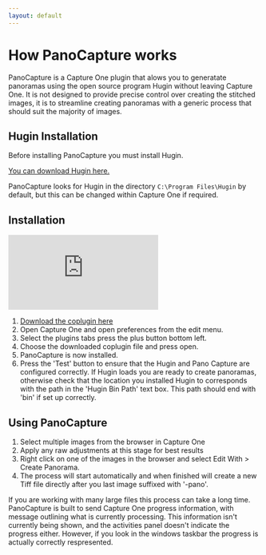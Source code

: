 ```yaml
---
layout: default
---
```


# How PanoCapture works

PanoCapture is a Capture One plugin that alows you to generatate panoramas using the open source program Hugin without leaving Capture One.
It is not designed to provide precise control over creating the stitched images, it is to streamline creating panoramas with a generic process that should suit the majority of images.

## Hugin Installation

Before installing PanoCapture you must install Hugin.

<a href="http://hugin.sourceforge.net/download/">You can download Hugin here.</a>

PanoCapture looks for Hugin in the directory `C:\Program Files\Hugin` by default, but this can be changed within Capture One if required.

## Installation

<div class="youtube-container">
<iframe src="https://www.youtube.com/embed/LwaZ4JD5AeU" frameborder="0" allow="accelerometer; autoplay; encrypted-media; gyroscope; picture-in-picture" allowfullscreen></iframe>
</div>

1. <a href="https://github.com/Mulliman/PanoCapture/blob/master/docs/assets/releases/PanoCapture.CaptureOne.coplugin?raw=true">Download the coplugin here</a>
1. Open Capture One and open preferences from the edit menu.
1. Select the plugins tabs press the plus button bottom left.
1. Choose the downloaded coplugin file and press open.
1. PanoCapture is now installed.
1. Press the 'Test' button to ensure that the Hugin and Pano Capture are configured correctly. 
If Hugin loads you are ready to create panoramas, otherwise check that the location you installed Hugin to corresponds with the path in the 'Hugin Bin Path' text box.
This path should end with 'bin' if set up correctly.

## Using PanoCapture

1. Select multiple images from the browser in Capture One
1. Apply any raw adjustments at this stage for best results
1. Right click on one of the images in the browser and select Edit With > Create Panorama.
1. The process will start automatically and when finished will create a new Tiff file directly after you last image suffixed with '-pano'.

If you are working with many large files this process can take a long time. 
PanoCapture is built to send Capture One progress information, with message outlining what is currently processing.
This information isn't currently being shown, and the activities panel doesn't indicate the progress either.
However, if you look in the windows taskbar the progress is actually correctly respresented.